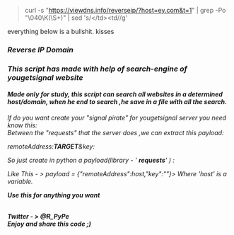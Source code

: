 
> curl -s "https://viewdns.info/reverseip/?host=ey.com&t=1" | grep -Po "\040<td>\K(\S+)"  | sed 's/<\/td><td//g'

everything below is a bullshit. kisses 

 
<h3><em>Reverse IP Domain<em></h3>

<h3>This script has made with help of search-engine of yougetsignal website</h3>

<h4>Made only for study, this script can search all websites in a determined host/domain,
when he end to search ,he save in a file with all the search.
</h4>

If do you want create your "signal pirate"  for yougetsignal server you need know this:<br>
Between the "requests"  that the  server does ,we can extract this payload:

remoteAddress:<strong>TARGET</strong>&key:<strong><empty></strong>

So just create in python a payload(library - ' <strong>requests</strong>' ) :

Like This - > <em>payload = {"remoteAddress":host,"key":""}</em>>
Where 'host'  is a variable.


<strong><em>Use this for anything you want

<br>Twitter - > @R_PyPe
<br>Enjoy and share this code ;)

</strong></em>
